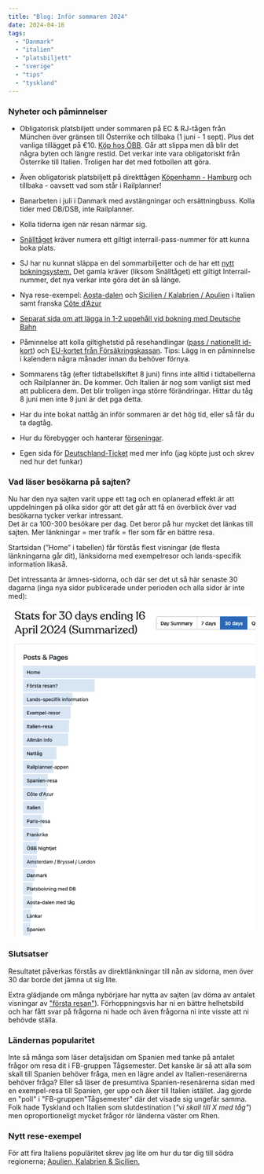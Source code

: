 ```yaml
---
title: "Blog: Inför sommaren 2024"
date: 2024-04-16
tags: 
  - "Danmark"
  - "italien"
  - "platsbiljett"
  - "sverige"
  - "tips"
  - "tyskland"
---
```


### Nyheter och påminnelser

- Obligatorisk platsbiljett under sommaren på EC & RJ-tågen från München över gränsen till Österrike och tillbaka (1 juni - 1 sept). Plus det vanliga tillägget på €10. [Köp hos ÖBB](https://www.trainfo.eu/nightjet/). Går att slippa men då blir det några byten och längre restid. Det verkar inte vara obligatoriskt från Österrike till Italien. Troligen har det med fotbollen att göra.

- Även obligatorisk platsbiljett på direkttågen [Köpenhamn - Hamburg](https://www.trainfo.eu/Danmark/) och tillbaka - oavsett vad som står i Railplanner!

- Banarbeten i juli i Danmark med avstängningar och ersättningbuss. Kolla tider med DB/DSB, inte Railplanner.

- Kolla tiderna igen när resan närmar sig.

- [Snälltåget](https://www.trainfo.eu/sverige/) kräver numera ett giltigt interrail-pass-nummer för att kunna boka plats.

- SJ har nu kunnat släppa en del sommarbiljetter och de har ett [nytt bokningsystem.](https://www.trainfo.eu/sverige/) Det gamla kräver (liksom Snälltåget) ett giltigt Interrail-nummer, det nya verkar inte göra det än så länge.

- Nya rese-exempel: [Aosta-dalen](https://www.trainfo.eu/aosta-dalen-i-italien/) och [Sicilien / Kalabrien / Apulien](https://www.trainfo.eu/sicilien-kalbrien-apulien/) i Italien samt franska [Côte d’Azur](https://www.trainfo.eu/cote-dazur/) 

- [Separat sida om att lägga in 1-2 uppehåll vid bokning med Deutsche Bahn](https://www.trainfo.eu/platsbokning-med-db/)

- Påminnelse att kolla giltighetstid på resehandlingar ([pass / nationellt id-kort](https://polisen.se/tjanster-tillstand/pass-och-nationellt-id-kort/giltiga-svenska-resehandlingar)) och [EU-kortet från Försäkringskassan](https://www.forsakringskassan.se/privatperson/flytta-jobba-studera-eller-fa-vard-utomlands/eu-kort-och-vard-utomlands). Tips: Lägg in en påminnelse i kalendern några månader innan du behöver förnya.

- Sommarens tåg (efter tidtabellskiftet 8 juni) finns inte alltid i tidtabellerna och Railplanner än. De kommer. Och Italien är nog som vanligt sist med att publicera dem. Det blir troligen inga större förändringar. Hittar du tåg 8 juni men inte 9 juni är det pga detta.

- Har du inte bokat nattåg än inför sommaren är det hög tid, eller så får du ta dagtåg.

- Hur du förebygger och hanterar [förseningar](https://www.trainfo.eu/forseningar/).

- Egen sida för [Deutschland-Ticket](https://www.trainfo.eu/deutschland-ticket/) med mer info (jag köpte just och skrev ned hur det funkar)

### Vad läser besökarna på sajten?

Nu har den nya sajten varit uppe ett tag och en oplanerad effekt är att uppdelningen på olika sidor gör att det går att få en överblick över vad besökarna tycker verkar intressant.  
Det är ca 100-300 besökare per dag. Det beror på hur mycket det länkas till sajten. Mer länkningar = mer trafik = fler som får en bättre resa.

Startsidan (”Home” i tabellen) får förstås flest visningar (de flesta länkningarna går dit), länksidorna med exempelresor och lands-specifik information likaså.

Det intressanta är ämnes-sidorna, och där ser det ut så här senaste 30 dagarna (inga nya sidor publicerade under perioden och alla sidor är inte med):

![](images/infor-sommaren-2024_1.png?w=713)

### Slutsatser

Resultatet påverkas förstås av direktlänkningar till nån av sidorna, men över 30 dar borde det jämna ut sig lite.

Extra glädjande om många nybörjare har nytta av sajten (av döma av antalet visningar av ["första resan"](https://www.trainfo.eu/forsta-resan/)). Förhoppningsvis har ni en bättre helhetsbild och har fått svar på frågorna ni hade och även frågorna ni inte visste att ni behövde ställa.

### Ländernas popularitet

Inte så många som läser detaljsidan om Spanien med tanke på antalet frågor om resa dit i FB-gruppen Tågsemester. Det kanske är så att alla som skall till Spanien behöver fråga, men en lägre andel av Italien-resenärerna behöver fråga? Eller så läser de presumtiva Spanien-resenärerna sidan med en exempel-resa till Spanien, ger upp och åker till Italien istället. Jag gjorde en "poll" i "FB-gruppen"Tågsemester" där det visade sig ungefär samma. Folk hade Tyskland och Italien som slutdestination (_"vi skall till X med tåg"_) men oproportioneligt mycket frågor rör länderna väster om Rhen.

### Nytt rese-exempel

För att fira Italiens populäritet skrev jag lite om hur du tar dig till södra regionerna; [Apulien, Kalabrien & Sicilien.](https://www.trainfo.eu/sicilien-kalbrien-apulien/)

